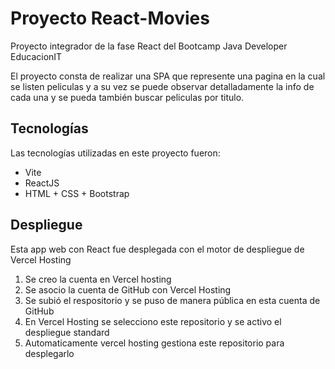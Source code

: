 # Proyecto React-Movies

Proyecto integrador de la fase React del Bootcamp Java Developer EducacionIT

El proyecto consta de realizar una SPA que represente una pagina en la cual se listen peliculas y a su vez se puede observar detalladamente la info de cada una y se pueda también buscar peliculas por titulo.

## Tecnologías

Las tecnologías utilizadas en este proyecto fueron:
- Vite
- ReactJS
- HTML + CSS + Bootstrap


## Despliegue 

Esta app web con React fue desplegada con el motor de despliegue de Vercel Hosting

1. Se creo la cuenta en Vercel hosting
2. Se asocio la cuenta de GitHub con Vercel Hosting
3. Se subió el respositorio y se puso de manera pública en esta cuenta de GitHub
4. En Vercel Hosting se selecciono este repositorio y se activo el despliegue standard
5. Automaticamente vercel hosting gestiona este repositorio para desplegarlo
